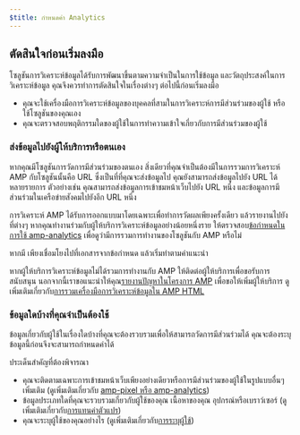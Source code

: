 ```yaml
---
$title: กำหนดค่า Analytics
---
```


## ตัดสินใจก่อนเริ่มลงมือ

โซลูชันการวิเคราะห์ข้อมูลได้รับการพัฒนาขึ้นตามความจำเป็นในการใช้ข้อมูล
และวัตถุประสงค์ในการวิเคราะห์ข้อมูล คุณจึงควรทำการตัดสินใจในเรื่องต่างๆ ต่อไปนี้ก่อนเริ่มลงมือ

* คุณจะใช้เครื่องมือการวิเคราะห์ข้อมูลของบุคคลที่สามในการวิเคราะห์การมีส่วนร่วมของผู้ใช้
หรือใช้โซลูชันของคุณเอง
* คุณจะตรวจสอบพฤติกรรมใดของผู้ใช้ในการทำความเข้าใจเกี่ยวกับการมีส่วนร่วมของผู้ใช้

### ส่งข้อมูลไปยังผู้ให้บริการหรือตนเอง

หากคุณมีโซลูชันการวัดการมีส่วนร่วมของตนเอง
สิ่งเดียวที่คุณจำเป็นต้องมีในการรวมการวิเคราะห์ AMP กับโซลูชันนั้นคือ URL
ซึ่งเป็นที่ที่คุณจะส่งข้อมูลไป
คุณยังสามารถส่งข้อมูลไปยัง URL ได้หลายรายการ
ตัวอย่างเช่น คุณสามารถส่งข้อมูลการเข้าชมหน้าเว็บไปยัง URL หนึ่ง
และข้อมูลการมีส่วนร่วมในเครือข่ายสังคมไปยังอีก URL หนึ่ง

การวิเคราะห์ AMP ได้รับการออกแบบมาโดยเฉพาะเพื่อทำการวัดผลเพียงครั้งเดียว แล้วรายงานไปยังที่ต่างๆ
หากคุณทำงานร่วมกับผู้ให้บริการวิเคราะห์ข้อมูลอย่างน้อยหนึ่งราย
ให้ตรวจสอบ[ข้อกำหนดในการใช้ amp-analytics](/docs/reference/extended/amp-analytics.html)
เพื่อดูว่ามีการรวมการทำงานของโซลูชันกับ AMP หรือไม่

หากมี เพียงเชื่อมโยงไปที่เอกสารจากข้อกำหนด
แล้วเริ่มทำตามคำแนะนำ

หากผู้ให้บริการวิเคราะห์ข้อมูลไม่ได้รวมการทำงานกับ AMP
ให้ติดต่อผู้ให้บริการเพื่อขอรับการสนับสนุน
นอกจากนี้เราขอแนะนำให้คุณ[รายงานปัญหาในโครงการ AMP](https://github.com/ampproject/amphtml/issues/new)
เพื่อขอให้เพิ่มผู้ให้บริการ
ดูเพิ่มเติมเกี่ยวกับ[การรวมเครื่องมือการวิเคราะห์ข้อมูลใน AMP HTML](https://github.com/ampproject/amphtml/blob/master/extensions/amp-analytics/integrating-analytics.md)


### ข้อมูลใดบ้างที่คุณจำเป็นต้องใช้

ข้อมูลเกี่ยวกับผู้ใช้ในเรื่องใดบ้างที่คุณจะต้องรวบรวมเพื่อให้สามารถวัดการมีส่วนร่วมได้
คุณจะต้องระบุข้อมูลนี้ก่อนจึงจะสามารถกำหนดค่าได้

ประเด็นสำคัญที่ต้องพิจารณา

* คุณจะติดตามเฉพาะการเข้าชมหน้าเว็บเพียงอย่างเดียวหรือการมีส่วนร่วมของผู้ใช้ในรูปแบบอื่นๆ เพิ่มเติม
(ดูเพิ่มเติมเกี่ยวกับ [amp-pixel หรือ amp-analytics](/th/docs/guides/analytics/analytics_basics.html#ควรใช้-amp-pixel-หรือ-amp-analytics))
* ข้อมูลประเภทใดที่คุณจะรวบรวมเกี่ยวกับผู้ใช้ของคุณ เนื้อหาของคุณ
อุปกรณ์หรือเบราว์เซอร์ (ดูเพิ่มเติมเกี่ยวกับ[การแทนค่าตัวแปร](/th/docs/guides/analytics/analytics_basics.html#การแทนค่าตัวแปร))
* คุณจะระบุผู้ใช้ของคุณอย่างไร (ดูเพิ่มเติมเกี่ยวกับ[การระบุผู้ใช้](/th/docs/guides/analytics/analytics_basics.html#การระบุผู้ใช้))
